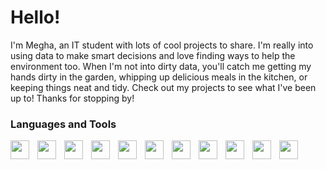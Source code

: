 # Hello!

I'm Megha, an IT student with lots of cool projects to share. I'm really into using data to make smart decisions and love finding ways to help the environment too. When I'm not into dirty data, you'll catch me getting my hands dirty in the garden, whipping up delicious meals in the kitchen, or keeping things neat and tidy. Check out my projects to see what I've been up to! Thanks for stopping by!

### Languages and Tools

<img align="left" width="30px" style="padding-right:10px;" src="https://s3.dualstack.us-east-2.amazonaws.com/pythondotorg-assets/media/files/python-logo-only.svg"/>
<img align="left" width="30px" style="padding-right:10px;" src="mjotangi/excel-4.svg"/>
<img align="left" width="30px" style="padding-right:10px;" src="https://s3.dualstack.us-east-2.amazonaws.com/pythondotorg-assets/media/files/python-logo-only.svg"/>
<img align="left" width="30px" style="padding-right:10px;" src="https://s3.dualstack.us-east-2.amazonaws.com/pythondotorg-assets/media/files/python-logo-only.svg"/>
<img align="left" width="30px" style="padding-right:10px;" src="https://s3.dualstack.us-east-2.amazonaws.com/pythondotorg-assets/media/files/python-logo-only.svg"/>
<img align="left" width="30px" style="padding-right:10px;" src="https://s3.dualstack.us-east-2.amazonaws.com/pythondotorg-assets/media/files/python-logo-only.svg"/>
<img align="left" width="30px" style="padding-right:10px;" src="https://s3.dualstack.us-east-2.amazonaws.com/pythondotorg-assets/media/files/python-logo-only.svg"/>
<img align="left" width="30px" style="padding-right:10px;" src="https://s3.dualstack.us-east-2.amazonaws.com/pythondotorg-assets/media/files/python-logo-only.svg"/>
<img align="left" width="30px" style="padding-right:10px;" src="https://s3.dualstack.us-east-2.amazonaws.com/pythondotorg-assets/media/files/python-logo-only.svg"/>
<img align="left" width="30px" style="padding-right:10px;" src="https://s3.dualstack.us-east-2.amazonaws.com/pythondotorg-assets/media/files/python-logo-only.svg"/>
<img align="left" width="30px" style="padding-right:10px;" src="https://s3.dualstack.us-east-2.amazonaws.com/pythondotorg-assets/media/files/python-logo-only.svg"/>
